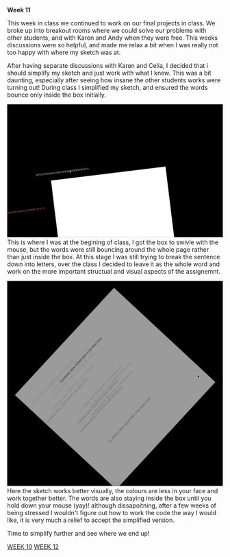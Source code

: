 **Week 11**

This week in class we continued to work on our final projects in class. We broke up into breakout rooms where we could solve our problems with other students, 
and with Karen and Andy when they were free. This weeks discussions were so helpful, and made me relax a bit when I was really not too happy with where my sketch was at.

After having separate discussions with Karen and Celia, I decided that i should simplify my sketch and just work with what I knew. This was a bit daunting, especially after seeing how insane the other students works were turning out! During class I simplified my sketch, and ensured the words bounce only inside the box initially. 

![](c,.gif)
This is where I was at the begining of class, I got the box to swivle with the mouse, but the words were still bouncing around the whole page rather than just inside the box. At this stage I was still trying to break the sentence down into letters, over the class I decided to leave it as the whole word and work on the more important structual and visual aspects of the assignemnt.

![](box.gif)
Here the sketch works better visually, the colours are less in your face and work together better. The words are also staying inside the box until you hold down your mouse (yay)! although dissapoitning, after a few weeks of being stressed I wouldn't figure out how to work the code the way I would like, it is very much a relief to accept the simplified version. 

Time to simplify further and see where we end up!

[WEEK 10](https://github.com/rubybrown101/codewordsstudio/tree/master/SKO1/WEEK10) [WEEK 12](https://github.com/rubybrown101/codewordsstudio/tree/master/SKO1/week12)

